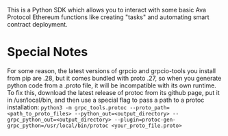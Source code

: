 This is a Python SDK which allows you to interact with some basic Ava Protocol Ethereum functions like creating "tasks" and automating smart contract deployment.



# Special Notes

For some reason, the latest versions of grpcio and grpcio-tools you install from pip are .28, but it comes bundled with proto .27, so when you generate python code from a .proto file, it will be incompatible with its own runtime. To fix this, download the latest release of protoc from its github page, put it in /usr/local/bin, and then use a special flag to pass a path to a protoc installation: `python3 -m grpc_tools.protoc --proto_path=<path_to_proto_files> --python_out=<output_directory> --grpc_python_out=<output_directory> --plugin=protoc-gen-grpc_python=/usr/local/bin/protoc <your_proto_file.proto>`
